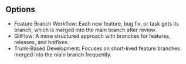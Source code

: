 

## Options

- Feature Branch Workflow: Each new feature, bug fix, or task gets its branch, which is merged into the main branch after review.
- GitFlow: A more structured approach with branches for features, releases, and hotfixes.
- Trunk-Based Development: Focuses on short-lived feature branches merged into the main branch frequently.